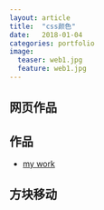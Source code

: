 ```yaml
---
layout: article
title:  "css颜色"
date:   2018-01-04
categories: portfolio
image:
  teaser: web1.jpg
  feature: web1.jpg
---
```


## 网页作品

## 作品

- [my work](https://jsyucker.github.io/portfolio/css3/index.html)


## 方块移动